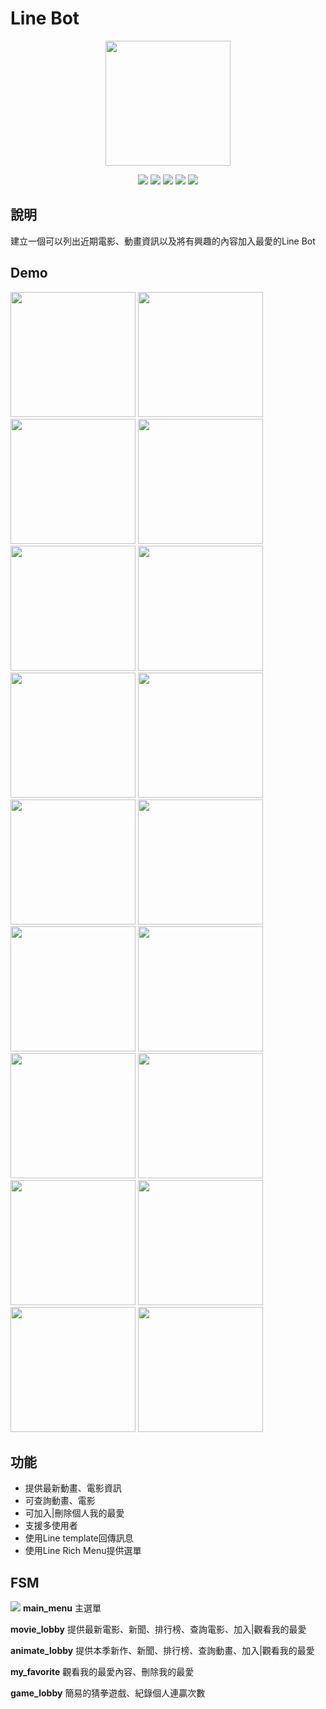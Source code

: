 # Line Bot

<p align=center>
    <img src="https://i.imgur.com/ZJaWRmk.png" width = "200">
</p>

<p align=center>
    <a target="_blank" href="http://makeapullrequest.com" title="PRs Welcome"><img src="https://img.shields.io/badge/PRs-welcome-brightgreen.svg"></a>
    <a target="_blank" href="#" title="language count"><img src="https://img.shields.io/github/languages/count/lofoz/LineBot?color=red"></a>
    <a target="_blank" href="#" title="top language"><img src="https://img.shields.io/github/languages/top/lofoz/LineBot?color=purple"></a>
    <a target="_blank" href="https://opensource.org/licenses/MIT" title="License: MIT"><img src="https://img.shields.io/badge/License-MIT-green.svg"></a>
    <a target="_blank" href="#" title="repo size"><img src="https://img.shields.io/github/repo-size/lofoz/LineBot"></a>

</p>

## 說明
建立一個可以列出近期電影、動畫資訊以及將有興趣的內容加入最愛的Line Bot

## Demo
<img src="https://i.imgur.com/ZJaWRmk.png" width="200">
<img src="https://i.imgur.com/n7XlYUv.png" width="200">
<img src="https://i.imgur.com/o7wocIT.png" width="200">
<img src="https://i.imgur.com/lzjPrRK.png" width="200">
<img src="https://i.imgur.com/ZOYTE73.png" width="200">
<img src="https://i.imgur.com/fhVav7t.png" width="200">
<img src="https://i.imgur.com/UxYhz7o.jpg" width="200">
<img src="https://i.imgur.com/6JAq7OW.png" width="200">
<img src="https://i.imgur.com/fdy4t7A.png" width="200">
<img src="https://i.imgur.com/WGzJani.jpg" width="200">
<img src="https://i.imgur.com/AdL1uXN.jpg" width="200">
<img src="https://i.imgur.com/lEbtZi9.png" width="200">
<img src="https://i.imgur.com/wHcxmQO.png" width="200">
<img src="https://i.imgur.com/ed8G55L.png" width="200">
<img src="https://i.imgur.com/bvLkU7o.png" width="200">
<img src="https://i.imgur.com/9ab4RCc.png" width="200">
<img src="https://i.imgur.com/HwwtEuj.png" width="200">
<img src="https://i.imgur.com/mhOYt77.png" width="200">

## 功能
* 提供最新動畫、電影資訊
* 可查詢動畫、電影
* 可加入|刪除個人我的最愛
* 支援多使用者
* 使用Line template回傳訊息
* 使用Line Rich Menu提供選單

## FSM
![](https://i.imgur.com/t8vQbat.png)
**main_menu**
主選單

**movie_lobby**
提供最新電影、新聞、排行榜、查詢電影、加入|觀看我的最愛

**animate_lobby**
提供本季新作、新聞、排行榜、查詢動畫、加入|觀看我的最愛

**my_favorite**
觀看我的最愛內容、刪除我的最愛

**game_lobby**
簡易的猜拳遊戲、紀錄個人連贏次數
